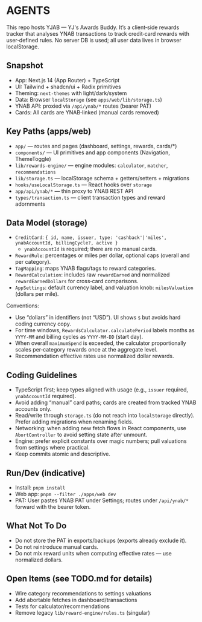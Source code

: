# AGENTS

This repo hosts YJAB — YJ's Awards Buddy. It’s a client‑side rewards tracker that analyses YNAB transactions to track credit‑card rewards with user‑defined rules. No server DB is used; all user data lives in browser localStorage.

## Snapshot
- App: Next.js 14 (App Router) + TypeScript
- UI: Tailwind + shadcn/ui + Radix primitives
- Theming: `next-themes` with light/dark/system
- Data: Browser `localStorage` (see `apps/web/lib/storage.ts`)
- YNAB API: proxied via `/api/ynab/*` routes (bearer PAT)
- Cards: All cards are YNAB‑linked (manual cards removed)

## Key Paths (apps/web)
- `app/` — routes and pages (dashboard, settings, rewards, cards/*)
- `components/` — UI primitives and app components (Navigation, ThemeToggle)
- `lib/rewards-engine/` — engine modules: `calculator`, `matcher`, `recommendations`
- `lib/storage.ts` — localStorage schema + getters/setters + migrations
- `hooks/useLocalStorage.ts` — React hooks over `storage`
- `app/api/ynab/*` — thin proxy to YNAB REST API
- `types/transaction.ts` — client transaction types and reward adornments

## Data Model (storage)
- `CreditCard`: `{ id, name, issuer, type: 'cashback'|'miles', ynabAccountId, billingCycle?, active }`
  - `ynabAccountId` is required; there are no manual cards.
- `RewardRule`: percentages or miles per dollar, optional caps (overall and per category).
- `TagMapping`: maps YNAB flags/tags to reward categories.
- `RewardCalculation`: includes raw `rewardEarned` and normalized `rewardEarnedDollars` for cross‑card comparisons.
- `AppSettings`: default currency label, and valuation knob: `milesValuation` (dollars per mile).

Conventions:
- Use “dollars” in identifiers (not “USD”). UI shows `$` but avoids hard coding currency copy.
- For time windows, `RewardsCalculator.calculatePeriod` labels months as `YYYY-MM` and billing cycles as `YYYY-MM-DD` (start day).
- When overall `maximumSpend` is exceeded, the calculator proportionally scales per‑category rewards once at the aggregate level.
- Recommendation effective rates use normalized dollar rewards.

## Coding Guidelines
- TypeScript first; keep types aligned with usage (e.g., `issuer` required, `ynabAccountId` required).
- Avoid adding “manual” card paths; cards are created from tracked YNAB accounts only.
- Read/write through `storage.ts` (do not reach into `localStorage` directly). Prefer adding migrations when renaming fields.
- Networking: when adding new fetch flows in React components, use `AbortController` to avoid setting state after unmount.
- Engine: prefer explicit constants over magic numbers; pull valuations from settings where practical.
- Keep commits atomic and descriptive.

## Run/Dev (indicative)
- Install: `pnpm install`
- Web app: `pnpm --filter ./apps/web dev`
- PAT: User pastes YNAB PAT under Settings; routes under `/api/ynab/*` forward with the bearer token.

## What Not To Do
- Do not store the PAT in exports/backups (exports already exclude it).
- Do not reintroduce manual cards.
- Do not mix reward units when computing effective rates — use normalized dollars.

## Open Items (see TODO.md for details)
- Wire category recommendations to settings valuations
- Add abortable fetches in dashboard/transactions
- Tests for calculator/recommendations
- Remove legacy `lib/reward-engine/rules.ts` (singular)
